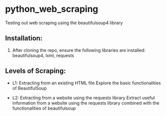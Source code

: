 # python_web_scraping
Testing out web scraping using the beautifulsoup4 library

## Installation:
1. After cloning the repo, ensure the following libraries are installed: beautifulsoup4, lxml, requests

## Levels of Scraping:
- L1: Extracting from an existing HTML file 
    Explore the basic functionalities of BeautifulSoup

- L2: Extracting from a website using the requests library
    Extract useful information from a website using the requests library combined with the functionalities of beautifulsoup
